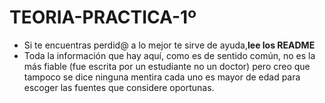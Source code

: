 # TEORIA-PRACTICA-1º
- Si te encuentras perdid@ a lo mejor te sirve de ayuda,**lee los README**
- Toda la información que hay aquí, como es de sentido común, no es la más fiable (fue escrita por un estudiante no un doctor) pero creo que tampoco se dice ninguna mentira cada uno es mayor de edad para escoger las fuentes que considere oportunas.
